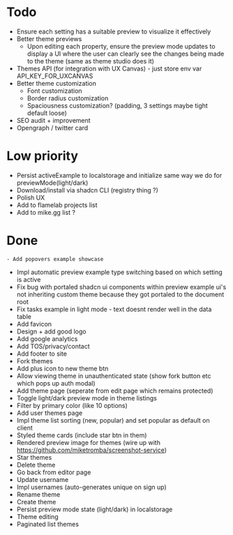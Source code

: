 # Todo
- Ensure each setting has a suitable preview to visualize it effectively
- Better theme previews
    - Upon editing each property, ensure the preview mode updates to display a UI where the user can clearly see the changes being made to the theme (same as theme studio does it)
- Themes API (for integration with UX Canvas) - just store env var API_KEY_FOR_UXCANVAS
- Better theme customization
    - Font customization
    - Border radius customization
    - Spaciousness customization? (padding, 3 settings maybe tight default loose)
- SEO audit + improvement
- Opengraph / twitter card

# Low priority
- Persist activeExample to localstorage and initialize same way we do for previewMode(light/dark)
- Download/install via shadcn CLI (registry thing ?)
- Polish UX
- Add to flamelab projects list
- Add to mike.gg list ?

# Done
    - Add popovers example showcase
- Impl automatic preview example type switching based on which setting is active
- Fix bug with portaled shadcn ui components within preview example ui's not inheriting custom theme because they got portaled to the document root
- Fix tasks example in light mode - text doesnt render well in the data table
- Add favicon
- Design + add good logo
- Add google analytics
- Add TOS/privacy/contact
- Add footer to site
- Fork themes
- Add plus icon to new theme btn
- Allow viewing theme in unauthenticated state (show fork button etc which pops up auth modal)
- Add theme page (seperate from edit page which remains protected)
- Toggle light/dark preview mode in theme listings
- Filter by primary color (like 10 options)
- Add user themes page
- Impl theme list sorting (new, popular) and set popular as default on client
- Styled theme cards (include star btn in them)
- Rendered preview image for themes (wire up with https://github.com/miketromba/screenshot-service)
- Star themes
- Delete theme
- Go back from editor page
- Update username
- Impl usernames (auto-generates unique on sign up)
- Rename theme
- Create theme
- Persist preview mode state (light/dark) in localstorage
- Theme editing
- Paginated list themes